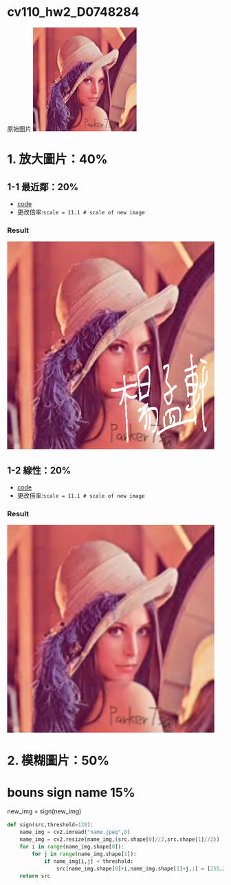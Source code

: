 # cv110_hw2_D0748284

原始圖片
![](test_img.png)
# 1. 放大圖片：40%
## 1-1 最近鄰：20%
* [code](hw2_1_1.py)
* 更改倍率:`scale = 11.1 # scale of new image`
### Result
![](Resize_NN_241x241_to_482x482.png)

## 1-2 線性：20%
* [code](hw2_1_2.py)
* 更改倍率:`scale = 11.1 # scale of new image`
### Result
![](Resize_LI_241x241_to_482x482.png)



# 2.  模糊圖片：50%




# bouns sign name  15%

new_img = sign(new_img)

``` python
def sign(src,threshold=128):
    name_img = cv2.imread("name.jpeg",0)
    name_img = cv2.resize(name_img,(src.shape[0]//2,src.shape[1]//2))
    for i in range(name_img.shape[0]):
        for j in range(name_img.shape[1]):
            if name_img[i,j] < threshold:
                src[name_img.shape[0]+i,name_img.shape[1]+j,:] = [255,255,255]
    return src
```
